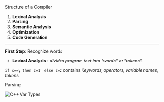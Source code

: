 Structure of a Compiler

1. **Lexical Analysis**
2. **Parsing**
3. **Semantic Analysis**
4. **Optimization**
5. **Code Generation**

---

**First Step**: Recognize words

* **Lexical Analysis** : *divides program text into "words" or "tokens".*

`if x==y then z=1; else z=2` contains *Keywords, operators, variable names, tokens*

Parsing: 


![C++ Var Types](https://gist.github.com/goyalankit/8074196/raw/85664326f4931a96082d62b55b95bc306bafc044/compilers1.png)




